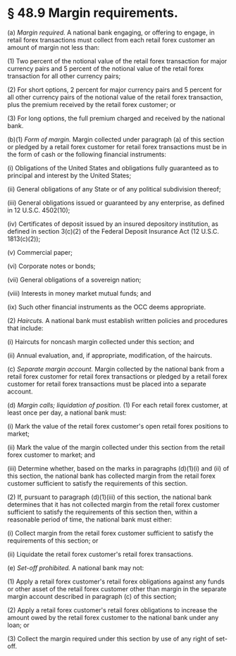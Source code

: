 # § 48.9   Margin requirements.

(a) *Margin required.* A national bank engaging, or offering to engage, in retail forex transactions must collect from each retail forex customer an amount of margin not less than:


(1) Two percent of the notional value of the retail forex transaction for major currency pairs and 5 percent of the notional value of the retail forex transaction for all other currency pairs;


(2) For short options, 2 percent for major currency pairs and 5 percent for all other currency pairs of the notional value of the retail forex transaction, plus the premium received by the retail forex customer; or


(3) For long options, the full premium charged and received by the national bank.


(b)(1) *Form of margin.* Margin collected under paragraph (a) of this section or pledged by a retail forex customer for retail forex transactions must be in the form of cash or the following financial instruments:


(i) Obligations of the United States and obligations fully guaranteed as to principal and interest by the United States;


(ii) General obligations of any State or of any political subdivision thereof;


(iii) General obligations issued or guaranteed by any enterprise, as defined in 12 U.S.C. 4502(10);


(iv) Certificates of deposit issued by an insured depository institution, as defined in section 3(c)(2) of the Federal Deposit Insurance Act (12 U.S.C. 1813(c)(2));


(v) Commercial paper;


(vi) Corporate notes or bonds;


(vii) General obligations of a sovereign nation;


(viii) Interests in money market mutual funds; and


(ix) Such other financial instruments as the OCC deems appropriate.


(2) *Haircuts.* A national bank must establish written policies and procedures that include:


(i) Haircuts for noncash margin collected under this section; and


(ii) Annual evaluation, and, if appropriate, modification, of the haircuts.


(c) *Separate margin account.* Margin collected by the national bank from a retail forex customer for retail forex transactions or pledged by a retail forex customer for retail forex transactions must be placed into a separate account.


(d) *Margin calls; liquidation of position.* (1) For each retail forex customer, at least once per day, a national bank must:


(i) Mark the value of the retail forex customer's open retail forex positions to market;


(ii) Mark the value of the margin collected under this section from the retail forex customer to market; and


(iii) Determine whether, based on the marks in paragraphs (d)(1)(i) and (ii) of this section, the national bank has collected margin from the retail forex customer sufficient to satisfy the requirements of this section.


(2) If, pursuant to paragraph (d)(1)(iii) of this section, the national bank determines that it has not collected margin from the retail forex customer sufficient to satisfy the requirements of this section then, within a reasonable period of time, the national bank must either:


(i) Collect margin from the retail forex customer sufficient to satisfy the requirements of this section; or


(ii) Liquidate the retail forex customer's retail forex transactions.


(e) *Set-off prohibited.* A national bank may not:


(1) Apply a retail forex customer's retail forex obligations against any funds or other asset of the retail forex customer other than margin in the separate margin account described in paragraph (c) of this section;


(2) Apply a retail forex customer's retail forex obligations to increase the amount owed by the retail forex customer to the national bank under any loan; or


(3) Collect the margin required under this section by use of any right of set-off.





